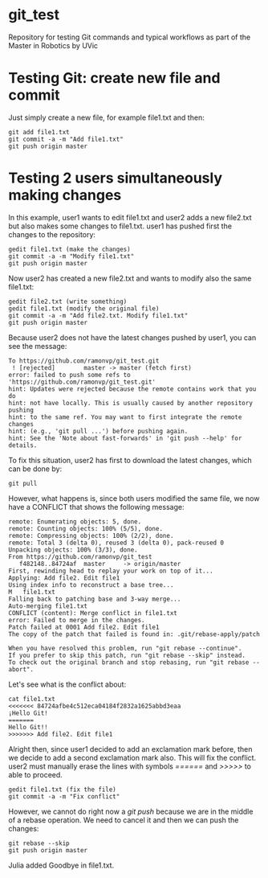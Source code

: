 # git_test
Repository for testing Git commands and typical workflows as part of the Master in Robotics by UVic

# Testing Git: create new file and commit
Just simply create a new file, for example file1.txt and then:
```
git add file1.txt
git commit -a -m "Add file1.txt"
git push origin master
```

# Testing 2 users simultaneously making changes
In this example, user1 wants to edit file1.txt and user2 adds a new file2.txt but also makes some changes to file1.txt.
user1 has pushed first the changes to the repository:
```
gedit file1.txt (make the changes)
git commit -a -m "Modify file1.txt"
git push origin master
```

Now user2 has created a new file2.txt and wants to modify also the same file1.txt:
```
gedit file2.txt (write something)
gedit file1.txt (modify the original file)
git commit -a -m "Add file2.txt. Modify file1.txt"
git push origin master
```
Because user2 does not have the latest changes pushed by user1, you can see the message:

```
To https://github.com/ramonvp/git_test.git
 ! [rejected]        master -> master (fetch first)
error: failed to push some refs to 'https://github.com/ramonvp/git_test.git'
hint: Updates were rejected because the remote contains work that you do
hint: not have locally. This is usually caused by another repository pushing
hint: to the same ref. You may want to first integrate the remote changes
hint: (e.g., 'git pull ...') before pushing again.
hint: See the 'Note about fast-forwards' in 'git push --help' for details.
```
To fix this situation, user2 has first to download the latest changes, which can be done by:
```
git pull
```
However, what happens is, since both users modified the same file, we now have a CONFLICT that shows the following message:
```
remote: Enumerating objects: 5, done.
remote: Counting objects: 100% (5/5), done.
remote: Compressing objects: 100% (2/2), done.
remote: Total 3 (delta 0), reused 3 (delta 0), pack-reused 0
Unpacking objects: 100% (3/3), done.
From https://github.com/ramonvp/git_test
   f482148..84724af  master     -> origin/master
First, rewinding head to replay your work on top of it...
Applying: Add file2. Edit file1
Using index info to reconstruct a base tree...
M	file1.txt
Falling back to patching base and 3-way merge...
Auto-merging file1.txt
CONFLICT (content): Merge conflict in file1.txt
error: Failed to merge in the changes.
Patch failed at 0001 Add file2. Edit file1
The copy of the patch that failed is found in: .git/rebase-apply/patch

When you have resolved this problem, run "git rebase --continue".
If you prefer to skip this patch, run "git rebase --skip" instead.
To check out the original branch and stop rebasing, run "git rebase --abort".
```
Let's see what is the conflict about:
```
cat file1.txt 
<<<<<<< 84724afbe4c512eca04184f2832a1625abbd3eaa
¡Hello Git!
=======
Hello Git!!
>>>>>>> Add file2. Edit file1
```
Alright then, since user1 decided to add an exclamation mark before, then we decide to add a second exclamation mark also. This will fix the conflict. user2 must manually erase the lines with symbols *======* and *>>>>>* to able to proceed.
```
gedit file1.txt (fix the file)
git commit -a -m "Fix conflict"
```
However, we cannot do right now a *git push* because we are in the middle of a rebase operation. We need to cancel it and then we can push the changes:
```
git rebase --skip
git push origin master
```

Julia added Goodbye in file1.txt.

